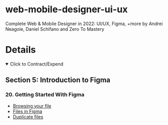 # web-mobile-designer-ui-ux

Complete Web &amp; Mobile Designer in 2022: UI/UX, Figma, +more by Andrei Neagoie, Daniel Schifano and Zero To Mastery

# Details

<details open> 
  <summary>Click to Contract/Expend</summary>

## Section 5: Introduction to Figma

### 20. Getting Started With Figma

- [Browsing your file](https://help.figma.com/hc/en-us/articles/360041543473-Use-the-file-browser)
- [Files in Figma](https://help.figma.com/hc/en-us/articles/1500005554982)
- [Duplicate files](https://help.figma.com/hc/en-us/articles/360038511533-Duplicate-a-File)

</details>

